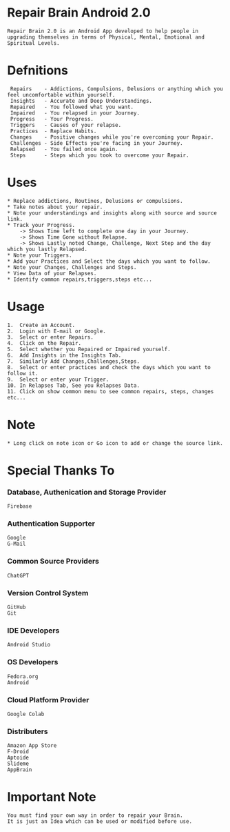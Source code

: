 # Repair Brain Android 2.0

    Repair Brain 2.0 is an Android App developed to help people in upgrading themselves in terms of Physical, Mental, Emotional and Spiritual Levels.


# Defnitions 

     Repairs    - Addictions, Compulsions, Delusions or anything which you feel uncomfortable within yourself.
     Insights   - Accurate and Deep Understandings.
     Repaired   - You followed what you want.
     Impaired   - You relapsed in your Journey.
     Progress   - Your Progress.
     Triggers   - Causes of your relapse.
     Practices  - Replace Habits.
     Changes    - Positive changes while you're overcoming your Repair.
     Challenges - Side Effects you're facing in your Journey.
     Relapsed   - You failed once again.
     Steps      - Steps which you took to overcome your Repair.


# Uses

    * Replace addictions, Routines, Delusions or compulsions.
    * Take notes about your repair.
    * Note your understandings and insights along with source and source link.
    * Track your Progress.
        -> Shows Time left to complete one day in your Journey.
        -> Shows Time Gone without Relapse.
        -> Shows Lastly noted Change, Challenge, Next Step and the day which you lastly Relapsed. 
    * Note your Triggers.
    * Add your Practices and Select the days which you want to follow.
    * Note your Changes, Challenges and Steps.
    * View Data of your Relapses.
    * Identify common repairs,triggers,steps etc...

    
# Usage

    1.  Create an Account.
    2.  Login with E-mail or Google.
    3.  Select or enter Repairs.
    4.  Click on the Repair.
    5.  Select whether you Repaired or Impaired yourself.
    6.  Add Insights in the Insights Tab.
    7.  Similarly Add Changes,Challenges,Steps.
    8.  Select or enter practices and check the days which you want to follow it.
    9.  Select or enter your Trigger.
    10. In Relapses Tab, See you Relapses Data.
    11. Click on show common menu to see common repairs, steps, changes etc...


# Note 

    * Long click on note icon or Go icon to add or change the source link.



# Special Thanks To


### Database, Authenication and Storage Provider
    Firebase

    
### Authentication Supporter
    Google 
    G-Mail


### Common Source Providers 
    ChatGPT 


### Version Control System
    GitHub 
    Git 


### IDE Developers
    Android Studio


### OS Developers 
    Fedora.org 
    Android

### Cloud Platform Provider
    Google Colab

### Distributers
    Amazon App Store
    F-Droid
    Aptoide
    Slideme
    AppBrain


# Important Note

    You must find your own way in order to repair your Brain.
    It is just an Idea which can be used or modified before use.
